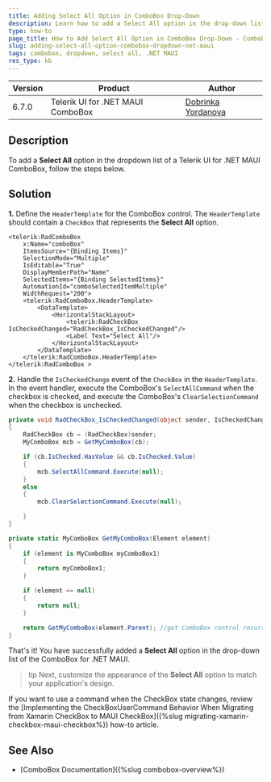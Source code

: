```yaml
---
title: Adding Select All Option in ComboBox Drop-Down
description: Learn how to add a Select All option in the drop-down list of a ComboBox for .NET MAUI.
type: how-to
page_title: How to Add Select All Option in ComboBox Drop-Down - ComboBox for .NET MAUI
slug: adding-select-all-option-combobox-dropdown-net-maui
tags: combobox, dropdown, select all, .NET MAUI
res_type: kb
---
```


| Version | Product | Author | 
| --- | --- | ---- | 
| 6.7.0 | Telerik UI for .NET MAUI ComboBox | [Dobrinka Yordanova](https://www.telerik.com/blogs/author/dobrinka-yordanova)| 


## Description

To add a **Select All** option in the dropdown list of a Telerik UI for .NET MAUI ComboBox, follow the steps below.

## Solution

**1.** Define the `HeaderTemplate` for the ComboBox control. The `HeaderTemplate` should contain a `CheckBox` that represents the **Select All** option.

```XAML
<telerik:RadComboBox 
    x:Name="comboBox"
    ItemsSource="{Binding Items}"
    SelectionMode="Multiple"
    IsEditable="True"
    DisplayMemberPath="Name"
    SelectedItems="{Binding SelectedItems}"
    AutomationId="comboSelectedItemMultiple"
    WidthRequest="200">
    <telerik:RadComboBox.HeaderTemplate>
        <DataTemplate>
            <HorizontalStackLayout>
                <telerik:RadCheckBox IsCheckedChanged="RadCheckBox_IsCheckedChanged"/>
                <Label Text="Select All"/>
            </HorizontalStackLayout>
        </DataTemplate>
    </telerik:RadComboBox.HeaderTemplate>
</telerik:RadComboBox >
```

**2.** Handle the `IsCheckedChange` event of the `CheckBox` in the `HeaderTemplate`. In the event handler, execute the ComboBox's `SelectAllCommand` when the checkbox is checked, and execute the ComboBox's `ClearSelectionCommand` when the checkbox is unchecked.

```C#
private void RadCheckBox_IsCheckedChanged(object sender, IsCheckedChangedEventArgs e)
{
    RadCheckBox cb = (RadCheckBox)sender;
    MyComboBox mcb = GetMyComboBox(cb);

    if (cb.IsChecked.HasValue && cb.IsChecked.Value)
    {
        mcb.SelectAllCommand.Execute(null);
    }
    else
    {
        mcb.ClearSelectionCommand.Execute(null);

    }
}

private static MyComboBox GetMyComboBox(Element element)
{
    if (element is MyComboBox myComboBox1)
    {
        return myComboBox1;
    }

    if (element == null)
    {
        return null;
    }

    return GetMyComboBox(element.Parent); //get ComboBox control recursively
}
```

That's it! You have successfully added a **Select All** option in the drop-down list of the ComboBox for .NET MAUI.

>tip Next, customize the appearance of the **Select All** option to match your application's design.

If you want to use a command when the CheckBox state changes, review the [Implementing the CheckBoxUserCommand Behavior When Migrating from Xamarin CheckBox to MAUI CheckBox]({%slug migrating-xamarin-checkbox-maui-checkbox%}) how-to article. 

## See Also

- [ComboBox Documentation]({%slug combobox-overview%})
